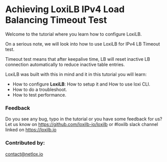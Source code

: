 #  Achieving LoxiLB IPv4 Load Balancing Timeout Test

Welcome to the tutorial where you learn how to configure LoxiLB.

On a serious note, we will look into how to use LoxiLB for IPv4 LB Timeout test. 

Timeout test means that after keepalive time, LB will reset inactive LB connection automatically to reduce inactive table entries.

LoxiLB was built with this in mind and it in this tutorial you will learn:

* How to configure **LoxiLB**: How to setup it and How to use loxi CLI.
* How to do a troubleshoot.
* How to test performance.

### Feedback

Do you see any bug, typo in the tutorial or you have some feedback for us?
Let us know on https://github.com/loxilb-io/loxilb or #loxilb slack channel linked on https://loxilb.io

### Contributed by:
contact@netlox.io

